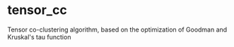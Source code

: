 # tensor_cc
Tensor co-clustering algorithm, based on the optimization of Goodman and Kruskal's tau function
